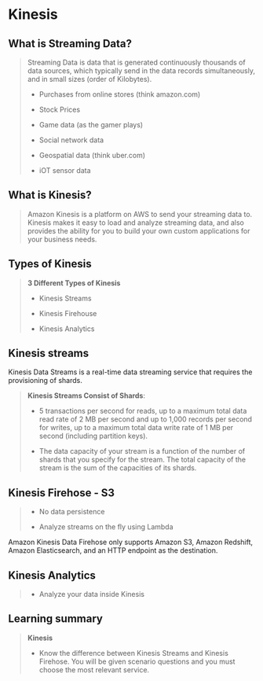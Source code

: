 # Kinesis

## What is Streaming Data?

> Streaming Data is data that is generated continuously thousands of data sources, which typically send in the data records simultaneously, and in small sizes (order of Kilobytes).
>
> * Purchases from online stores (think amazon.com)
>
> * Stock Prices
>
> * Game data (as the gamer plays)
>
> * Social network data
>
> * Geospatial data (think uber.com)
>
> * iOT sensor data

## What is Kinesis?

> Amazon Kinesis is a platform on AWS to send your streaming data to. Kinesis makes it easy to load and analyze streaming data, and also provides the ability for you to build your own custom applications for your business needs.

## Types of Kinesis

> **3 Different Types of Kinesis**
>
> * Kinesis Streams
>
> * Kinesis Firehouse
>
> * Kinesis Analytics

## Kinesis streams

Kinesis Data Streams is a real-time data streaming service that requires the provisioning of shards.

> **Kinesis Streams Consist of Shards**:
>
> * 5 transactions per second for reads, up to a maximum total data read rate of 2 MB per second and up to 1,000 records per second for writes, up to a maximum total data write rate of 1 MB per second (including partition keys).
>
> * The data capacity of your stream is a function of the number of shards that you specify for the stream. The total capacity of the stream is the sum of the capacities of its shards.

## Kinesis Firehose - S3

> * No data persistence
>
> * Analyze streams on the fly using Lambda

Amazon Kinesis Data Firehose only supports Amazon S3, Amazon Redshift, Amazon Elasticsearch, and an HTTP endpoint as the destination.

## Kinesis Analytics

> * Analyze your data inside Kinesis

## Learning summary

> **Kinesis**
>
> * Know the difference between Kinesis Streams and Kinesis Firehose. You will be given scenario questions and you must choose the most relevant service.

